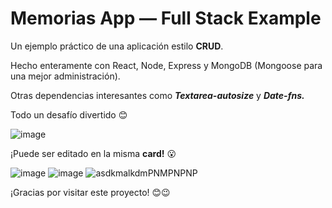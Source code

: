 # Memorias App — Full Stack Example

Un ejemplo práctico de una aplicación estilo **CRUD**.

Hecho enteramente con React, Node, Express y MongoDB (Mongoose para una mejor administración).

Otras dependencias interesantes como  ***Textarea-autosize*** y ***Date-fns.***

Todo un desafío divertido 😊


![image](https://user-images.githubusercontent.com/99033831/153773108-4f3b1d06-a997-455d-9a8d-4cb77e6d2658.png)

¡Puede ser editado en la misma **card!** 😮

![image](https://user-images.githubusercontent.com/99033831/153773228-7ab532f1-4469-489f-a99e-f37acc37b44f.png) ![image](https://user-images.githubusercontent.com/99033831/153773266-656b322a-9fba-42cc-9693-c20c63c65cee.png) ![asdkmalkdmPNMPNPNP](https://user-images.githubusercontent.com/99033831/153773421-27125859-ff6a-4260-b6bd-5637275a784a.png)

¡Gracias por visitar este proyecto! 😊😉
